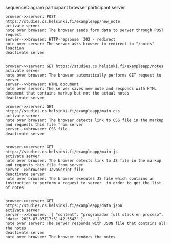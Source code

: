 sequenceDiagram
participant browser
participant server

    browser->>server: POST https://studies.cs.helsinki.fi/exampleapp/new_note
    activate server
    note over browser: The browser sends form data to server through POST request
    server-->>browser: HTTP-repsonse  302 - redirect
    note over server: The server asks browser to redirect to "/notes" loaction
    deactivate server


    browser->>server: GET https://studies.cs.helsinki.fi/exampleapp/notes
    activate server
    note over browser: The browser automatically performs GET request to server
    server-->>browser: HTML document
    note over server: The server saves new note and responds with HTML document that contains markup but not the actual notes
    deactivate server

    browser->>server: GET https://studies.cs.helsinki.fi/exampleapp/main.css
    activate server
    note over browser: The browser detects link to CSS file in the markup and requests this file from server
    server-->>browser: CSS file
    deactivate server


    browser->>server: GET https://studies.cs.helsinki.fi/exampleapp/main.js
    activate server
    note over browser: The browser detects link to JS file in the markup and requests this file from server
    server-->>browser: JavaScript file
    deactivate server
    note over browser: The browser executes JS file which contains an instruction to perform a request to server  in order to get the list of notes


    browser->>server: GET https://studies.cs.helsinki.fi/exampleapp/data.json
    activate server
    server-->>browser: [{ "content": "programador full stack en proceso", "date: 2023-07-03T17:31:42.554Z" }, ... ]
    note over server: The server responds with JSON file that contains all the notes
    deactivate server
    note over browser: The browser renders the notes
